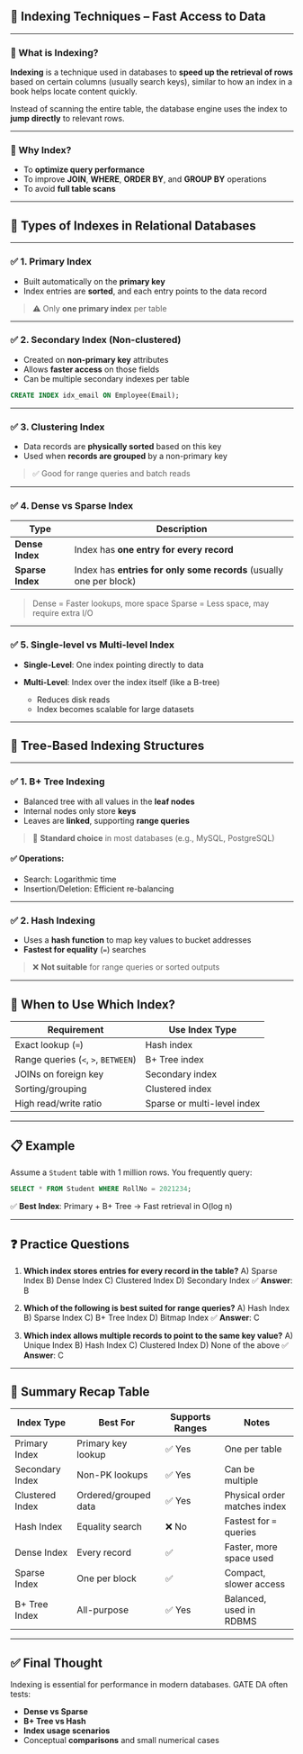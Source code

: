 

## 📘 Indexing Techniques – Fast Access to Data

---

### 🔹 What is Indexing?

**Indexing** is a technique used in databases to **speed up the retrieval of rows** based on certain columns (usually search keys), similar to how an index in a book helps locate content quickly.

Instead of scanning the entire table, the database engine uses the index to **jump directly** to relevant rows.

---

### 🔹 Why Index?

* To **optimize query performance**
* To improve **JOIN**, **WHERE**, **ORDER BY**, and **GROUP BY** operations
* To avoid **full table scans**

---

## 🔷 Types of Indexes in Relational Databases

---

### ✅ 1. **Primary Index**

* Built automatically on the **primary key**
* Index entries are **sorted**, and each entry points to the data record

> ⚠️ Only **one primary index** per table

---

### ✅ 2. **Secondary Index (Non-clustered)**

* Created on **non-primary key** attributes
* Allows **faster access** on those fields
* Can be multiple secondary indexes per table

```sql
CREATE INDEX idx_email ON Employee(Email);
```

---

### ✅ 3. **Clustering Index**

* Data records are **physically sorted** based on this key
* Used when **records are grouped** by a non-primary key

> ✅ Good for range queries and batch reads

---

### ✅ 4. **Dense vs Sparse Index**

| Type             | Description                                                         |
| ---------------- | ------------------------------------------------------------------- |
| **Dense Index**  | Index has **one entry for every record**                            |
| **Sparse Index** | Index has **entries for only some records** (usually one per block) |

> Dense = Faster lookups, more space
> Sparse = Less space, may require extra I/O

---

### ✅ 5. **Single-level vs Multi-level Index**

* **Single-Level**: One index pointing directly to data
* **Multi-Level**: Index over the index itself (like a B-tree)

  * Reduces disk reads
  * Index becomes scalable for large datasets

---

## 🔷 Tree-Based Indexing Structures

---

### ✅ 1. **B+ Tree Indexing**

* Balanced tree with all values in the **leaf nodes**
* Internal nodes only store **keys**
* Leaves are **linked**, supporting **range queries**

> 🌟 **Standard choice** in most databases (e.g., MySQL, PostgreSQL)

#### ✅ Operations:

* Search: Logarithmic time
* Insertion/Deletion: Efficient re-balancing

---

### ✅ 2. **Hash Indexing**

* Uses a **hash function** to map key values to bucket addresses
* **Fastest for equality** (`=`) searches

> ❌ **Not suitable** for range queries or sorted outputs

---

## 🧠 When to Use Which Index?

| Requirement                         | Use Index Type              |
| ----------------------------------- | --------------------------- |
| Exact lookup (`=`)                  | Hash index                  |
| Range queries (`<`, `>`, `BETWEEN`) | B+ Tree index               |
| JOINs on foreign key                | Secondary index             |
| Sorting/grouping                    | Clustered index             |
| High read/write ratio               | Sparse or multi-level index |

---

## 📋 Example

Assume a `Student` table with 1 million rows.
You frequently query:

```sql
SELECT * FROM Student WHERE RollNo = 2021234;
```

✅ **Best Index**: Primary + B+ Tree → Fast retrieval in O(log n)

---

## ❓ Practice Questions

1. **Which index stores entries for every record in the table?**
   A) Sparse Index
   B) Dense Index
   C) Clustered Index
   D) Secondary Index
   ✅ **Answer**: B

2. **Which of the following is best suited for range queries?**
   A) Hash Index
   B) Sparse Index
   C) B+ Tree Index
   D) Bitmap Index
   ✅ **Answer**: C

3. **Which index allows multiple records to point to the same key value?**
   A) Unique Index
   B) Hash Index
   C) Clustered Index
   D) None of the above
   ✅ **Answer**: C

---

## 🧾 Summary Recap Table

| Index Type      | Best For             | Supports Ranges | Notes                        |
| --------------- | -------------------- | --------------- | ---------------------------- |
| Primary Index   | Primary key lookup   | ✅ Yes           | One per table                |
| Secondary Index | Non-PK lookups       | ✅ Yes           | Can be multiple              |
| Clustered Index | Ordered/grouped data | ✅ Yes           | Physical order matches index |
| Hash Index      | Equality search      | ❌ No            | Fastest for `=` queries      |
| Dense Index     | Every record         | ✅               | Faster, more space used      |
| Sparse Index    | One per block        | ✅               | Compact, slower access       |
| B+ Tree Index   | All-purpose          | ✅ Yes           | Balanced, used in RDBMS      |

---

## ✅ Final Thought

Indexing is essential for performance in modern databases. GATE DA often tests:

* **Dense vs Sparse**
* **B+ Tree vs Hash**
* **Index usage scenarios**
* Conceptual **comparisons** and small numerical cases

